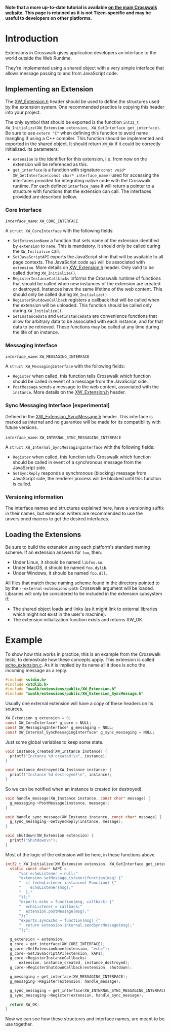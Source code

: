 **Note that a more up-to-date tutorial is available [on the main Crosswalk website](https://crosswalk-project.org/#documentation/tizen_ivi_extensions). This page is retained as it is not Tizen-specific and may be useful to developers on other platforms.**

# Introduction

Extensions in Crosswalk gives application developers an interface to
the world outside the Web Runtime.

They're implemented using a shared object with a very simple interface
that allows message passing to and from JavaScript code.

## Implementing an Extension

The [XW_Extension.h](https://github.com/crosswalk-project/crosswalk/blob/master/extensions/public/XW_Extension.h) header should be used to define the
structures used by the extension system. One recommended practice is copying this header into
your project.

The only symbol that should be exported is the function `int32_t
XW_Initialize(XW_Extension extension, XW_GetInterface
get_interface)`. Be sure to use `extern "C"` when defining this
function to avoid name mangling if using a C++ compiler. This function
should be implemented and exported in the shared object. It should
return `XW_OK` if it could be correctly initialized.  Its parameters:

- `extension` is the identifier for this extension, i.e. from now on
  the extension will be referenced as this.
- `get_interface` is a function with signature `const void*
  XW_GetInterface(const char* interface_name)` used for accessing the
  interfaces provided for integrating native code with the Crosswalk
  runtime. For each defined `interface_name` it will return a pointer to a structure with functions that the extension can call.
  The interfaces provided are described bellow.

### Core Interface

*`interface_name`*: `XW_CORE_INTERFACE`

A `struct XW_CoreInterface` with the following fields:

- `SetExtensionName` a function that sets name of the extension
  identified by `extension` to `name`. This is mandatory. It should
  only be called during the `XW_Initialize` call.
- `SetJavaScriptAPI` exports the JavaScript shim that will be
  available to all page contexts. The JavaScript code `api` will be
  associated with `extension`. More details on [XW_Extension.h](https://github.com/crosswalk-project/crosswalk/blob/master/extensions/public/XW_Extension.h)
  header. Only valid to be called during `XW_Initialize()`.
- `RegisterInstanceCallbacks` informs the Crosswalk runtime of
  functions that should be called when new instances of the extension
  are created or destroyed. Instances have the same lifetime of the
  web content. This should only be called during `XW_Initialize()`
- `RegisterShutdownCallback` registers a callback that will be called
  when the extension will be unloaded. This function should be called
  only during `XW_Initialize()`.
- `SetInstanceData` and `GetInstanceData` are convenience functions
  that allow for arbitrary data to be associated with each instance,
  and for that data to be retrieved. These functions may be called at
  any time during the life of an instance.

### Messaging Interface

*`interface_name`*: `XW_MESSAGING_INTERFACE`

A `struct XW_MessagingInterface` with the following fields:

- `Register` when called, this function tells Crosswalk which function
  should be called in event of a message from the JavaScript side.
- `PostMessage` sends a message to the web content, associated with
  the `instance`. More details on the [XW_Extension.h](https://github.com/crosswalk-project/crosswalk/blob/master/extensions/public/XW_Extension.h) header.

### Sync Messaging Interface [experimental]

Defined in the [XW_Extension_SyncMessage.h](https://github.com/crosswalk-project/crosswalk/blob/master/extensions/public/XW_Extension_SyncMessage.h) header. This interface is
marked as internal and no guarantee will be made for its compatibility
with future versions.

*`interface_name`*: `XW_INTERNAL_SYNC_MESSAGING_INTERFACE`

A `struct XW_Internal_SyncMessagingInterface` with the following fields:

- `Register` when called, this function tells Crosswalk which function
  should be called in event of a synchronous message from the
  JavaScript side.
- `SetSyncReply` responds a synchronous (blocking) message from
  JavaScript side, the renderer process will be blocked until this
  function is called.

### Versioning information

The interface names and structures explained here, have a versioning
suffix in their names, but extension writers are recommended to use
the unversioned macros to get the desired interfaces.

## Loading the Extensions

Be sure to build the extension using each platform's standard naming
scheme. If an extension answers for `foo`, then:
- Under Linux, it should be named `libfoo.so`.
- Under MacOS, it should be named `foo.dylib`.
- Under Windows, it should be named `foo.dll`.

All files that match these naming scheme found in the directory
pointed to by the `--external-extensions-path` Crosswalk argument will
be loaded. Libraries will only be considered to be included in the
extension subsystem if:
- The shared object loads and links (as it might link to external
  libraries which might not exist in the user's machine).
- The extension initialization function exists and returns XW_OK.

# Example

To show how this works in practice, this is an example from the Crosswalk tests, to
demostrate how these concepts apply. This extension is called [echo_extension.c](https://github.com/crosswalk-project/crosswalk/blob/master/extensions/test/echo_extension.c). As it
is implied by its name all it does is echo the incoming message as a reply.


```c
#include <stdio.h>
#include <stdlib.h>
#include "xwalk/extensions/public/XW_Extension.h"
#include "xwalk/extensions/public/XW_Extension_SyncMessage.h"
```

Usually one external extension will have a copy of these headers on its sources.

```c
XW_Extension g_extension = 0;
const XW_CoreInterface* g_core = NULL;
const XW_MessagingInterface* g_messaging = NULL;
const XW_Internal_SyncMessagingInterface* g_sync_messaging = NULL;
```

Just some global variables to keep some state.

```c
void instance_created(XW_Instance instance) {
  printf("Instance %d created!\n", instance);
}

void instance_destroyed(XW_Instance instance) {
  printf("Instance %d destroyed!\n", instance);
}
```

So we can be notified when an instance is created (or destroyed).

```c
void handle_message(XW_Instance instance, const char* message) {
  g_messaging->PostMessage(instance, message);
}

void handle_sync_message(XW_Instance instance, const char* message) {
  g_sync_messaging->SetSyncReply(instance, message);
}

void shutdown(XW_Extension extension) {
  printf("Shutdown\n");
}
```

Most of the logic of the extension will be here, in these functions above.


```c
int32_t XW_Initialize(XW_Extension extension, XW_GetInterface get_interface) {
  static const char* kAPI =
      "var echoListener = null;"
      "extension.setMessageListener(function(msg) {"
      "  if (echoListener instanceof Function) {"
      "    echoListener(msg);"
      "  };"
      "});"
      "exports.echo = function(msg, callback) {"
      "  echoListener = callback;"
      "  extension.postMessage(msg);"
      "};"
      "exports.syncEcho = function(msg) {"
      "  return extension.internal.sendSyncMessage(msg);"
      "};";

  g_extension = extension;
  g_core = get_interface(XW_CORE_INTERFACE);
  g_core->SetExtensionName(extension, "echo");
  g_core->SetJavaScriptAPI(extension, kAPI);
  g_core->RegisterInstanceCallbacks(
      extension, instance_created, instance_destroyed);
  g_core->RegisterShutdownCallback(extension, shutdown);

  g_messaging = get_interface(XW_MESSAGING_INTERFACE);
  g_messaging->Register(extension, handle_message);

  g_sync_messaging = get_interface(XW_INTERNAL_SYNC_MESSAGING_INTERFACE);
  g_sync_messaging->Register(extension, handle_sync_message);

  return XW_OK;
}
```

Now we can see how these structures and interface names, are meant to be use together.

